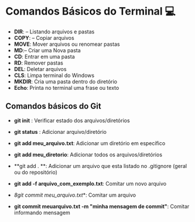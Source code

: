 
# Comandos Básicos do Terminal :computer:



- **DIR**: – Listando arquivos e pastas
- **COPY**: – Copiar arquivos
- **MOVE**: Mover arquivos ou renomear pastas
- **MD**:– Criar uma Nova pasta
- **CD**: Entrar em uma pasta
- **RD**: Remover pastas
- **DEL**: Deletar arquivos
- **CLS**: Limpa terminal do Windows
- **MKDIR**: Cria uma pasta dentro do diretório
- **Echo**: Printa  no terminal uma frase ou texto 



## Comandos básicos do Git



- **git init** : Verificar estado dos arquivos/diretórios 

- **git status** : Adicionar arquivo/diretório 

- **git add meu_arquivo.txt**: Adicionar um diretório em específico

- **git add meu_diretorio**: Adicionar todos os arquivos/diretórios

- **git add .	**: Adicionar um arquivo que esta listado no .gitignore (geral ou do repositório)

- **git add -f arquivo_com_exemplo.txt**: Comitar um novo arquivo

- *8git commit meu_arquivo.txt**: Comitar um arquivo

- **git commit meuarquivo.txt -m "minha mensagem de commit"**: Comitar informando mensagem






